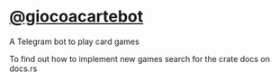 # [@giocoacartebot](https://t.me/giocoacartebot)
A Telegram bot to play card games

To find out how to implement new games search for the crate docs on docs.rs
